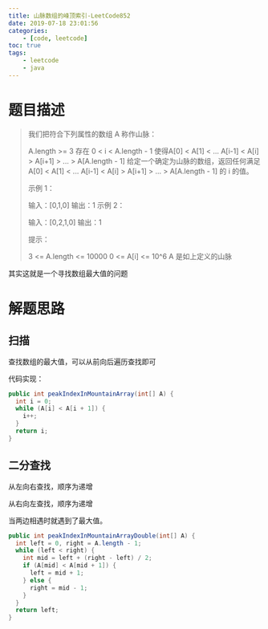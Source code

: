 ```yaml
---
title: 山脉数组的峰顶索引-LeetCode852
date: 2019-07-18 23:01:56
categories: 
	- [code, leetcode]
toc: true
tags: 
	- leetcode
	- java
---
```


# 题目描述

> 我们把符合下列属性的数组 A 称作山脉：
>
> A.length >= 3
> 存在 0 < i < A.length - 1 使得A[0] < A[1] < ... A[i-1] < A[i] > A[i+1] > ... > A[A.length - 1]
> 给定一个确定为山脉的数组，返回任何满足 A[0] < A[1] < ... A[i-1] < A[i] > A[i+1] > ... > A[A.length - 1] 的 i 的值。 
>
> 示例 1：
>
> 输入：[0,1,0]
> 输出：1
> 示例 2：
>
> 输入：[0,2,1,0]
> 输出：1
>
>
> 提示：
>
> 3 <= A.length <= 10000
> 0 <= A[i] <= 10^6
> A 是如上定义的山脉

其实这就是一个寻找数组最大值的问题

<!--more-->

# 解题思路

## 扫描

查找数组的最大值，可以从前向后遍历查找即可

代码实现：

```java
public int peakIndexInMountainArray(int[] A) {
  int i = 0;
  while (A[i] < A[i + 1]) {
    i++;
  }
  return i;
}
```



## 二分查找

从左向右查找，顺序为递增

从右向左查找，顺序为递增

当两边相遇时就遇到了最大值。

```java
public int peakIndexInMountainArrayDouble(int[] A) {
  int left = 0, right = A.length - 1;
  while (left < right) {
    int mid = left + (right - left) / 2;
    if (A[mid] < A[mid + 1]) {
      left = mid + 1;
    } else {
      right = mid - 1;
    }
  }
  return left;
}
```

